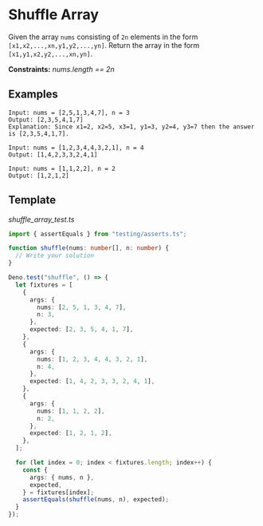 # Shuffle Array

Given the array `nums` consisting of `2n` elements in the form `[x1,x2,...,xn,y1,y2,...,yn]`. Return the array in the form `[x1,y1,x2,y2,...,xn,yn]`.

**Constraints:** _nums.length == 2n_

## Examples

```
Input: nums = [2,5,1,3,4,7], n = 3
Output: [2,3,5,4,1,7]
Explanation: Since x1=2, x2=5, x3=1, y1=3, y2=4, y3=7 then the answer is [2,3,5,4,1,7].

Input: nums = [1,2,3,4,4,3,2,1], n = 4
Output: [1,4,2,3,3,2,4,1]

Input: nums = [1,1,2,2], n = 2
Output: [1,2,1,2]
```

## Template

_shuffle_array_test.ts_

```ts
import { assertEquals } from "testing/asserts.ts";

function shuffle(nums: number[], n: number) {
  // Write your solution
}

Deno.test("shuffle", () => {
  let fixtures = [
    {
      args: {
        nums: [2, 5, 1, 3, 4, 7],
        n: 3,
      },
      expected: [2, 3, 5, 4, 1, 7],
    },
    {
      args: {
        nums: [1, 2, 3, 4, 4, 3, 2, 1],
        n: 4,
      },
      expected: [1, 4, 2, 3, 3, 2, 4, 1],
    },
    {
      args: {
        nums: [1, 1, 2, 2],
        n: 2,
      },
      expected: [1, 2, 1, 2],
    },
  ];

  for (let index = 0; index < fixtures.length; index++) {
    const {
      args: { nums, n },
      expected,
    } = fixtures[index];
    assertEquals(shuffle(nums, n), expected);
  }
});
```
